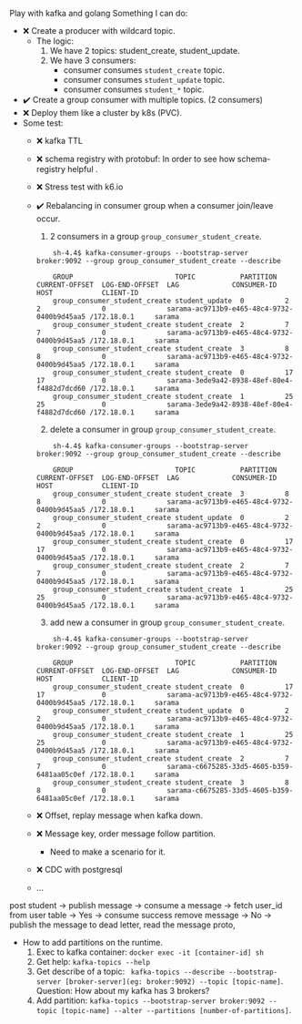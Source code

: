 Play with kafka and golang
Something I can do:


* :x: Create a producer with wildcard topic.
    * The logic: 
        1. We have 2 topics: student_create, student_update.
        2. We have 3 consumers: 
            * consumer consumes `student_create` topic.
            * consumer consumes `student_update` topic.
            * consumer consumes `student_*` topic.
* :heavy_check_mark: Create a group consumer with multiple topics. (2 consumers)
* :x: Deploy them like a cluster by k8s (PVC).
* Some test:
    * :x: kafka TTL
    * :x: schema registry with protobuf: In order to see how schema-registry helpful .
    * :x: Stress test with k6.io
    * :heavy_check_mark: Rebalancing in consumer group when a consumer join/leave occur.
        1. 2 consumers in a group `group_consumer_student_create`.
        ```
            sh-4.4$ kafka-consumer-groups --bootstrap-server broker:9092 --group group_consumer_student_create --describe

            GROUP                         TOPIC           PARTITION  CURRENT-OFFSET  LOG-END-OFFSET  LAG             CONSUMER-ID                                 HOST            CLIENT-ID
            group_consumer_student_create student_update  0          2               2               0               sarama-ac9713b9-e465-48c4-9732-0400b9d45aa5 /172.18.0.1     sarama
            group_consumer_student_create student_create  2          7               7               0               sarama-ac9713b9-e465-48c4-9732-0400b9d45aa5 /172.18.0.1     sarama
            group_consumer_student_create student_create  3          8               8               0               sarama-ac9713b9-e465-48c4-9732-0400b9d45aa5 /172.18.0.1     sarama
            group_consumer_student_create student_create  0          17              17              0               sarama-3ede9a42-8938-48ef-80e4-f4882d7dcd60 /172.18.0.1     sarama
            group_consumer_student_create student_create  1          25              25              0               sarama-3ede9a42-8938-48ef-80e4-f4882d7dcd60 /172.18.0.1     sarama
        ```

        2. delete a consumer in group `group_consumer_student_create`.
        ```
            sh-4.4$ kafka-consumer-groups --bootstrap-server broker:9092 --group group_consumer_student_create --describe

            GROUP                         TOPIC           PARTITION  CURRENT-OFFSET  LOG-END-OFFSET  LAG             CONSUMER-ID                                 HOST            CLIENT-ID
            group_consumer_student_create student_create  3          8               8               0               sarama-ac9713b9-e465-48c4-9732-0400b9d45aa5 /172.18.0.1     sarama
            group_consumer_student_create student_update  0          2               2               0               sarama-ac9713b9-e465-48c4-9732-0400b9d45aa5 /172.18.0.1     sarama
            group_consumer_student_create student_create  0          17              17              0               sarama-ac9713b9-e465-48c4-9732-0400b9d45aa5 /172.18.0.1     sarama
            group_consumer_student_create student_create  2          7               7               0               sarama-ac9713b9-e465-48c4-9732-0400b9d45aa5 /172.18.0.1     sarama
            group_consumer_student_create student_create  1          25              25              0               sarama-ac9713b9-e465-48c4-9732-0400b9d45aa5 /172.18.0.1     sarama
        ```

        3. add new a consumer in group `group_consumer_student_create`.
        ```
            sh-4.4$ kafka-consumer-groups --bootstrap-server broker:9092 --group group_consumer_student_create --describe

            GROUP                         TOPIC           PARTITION  CURRENT-OFFSET  LOG-END-OFFSET  LAG             CONSUMER-ID                                 HOST            CLIENT-ID
            group_consumer_student_create student_create  0          17              17              0               sarama-ac9713b9-e465-48c4-9732-0400b9d45aa5 /172.18.0.1     sarama
            group_consumer_student_create student_update  0          2               2               0               sarama-ac9713b9-e465-48c4-9732-0400b9d45aa5 /172.18.0.1     sarama
            group_consumer_student_create student_create  1          25              25              0               sarama-ac9713b9-e465-48c4-9732-0400b9d45aa5 /172.18.0.1     sarama
            group_consumer_student_create student_create  2          7               7               0               sarama-c6675285-33d5-4605-b359-6481aa05c0ef /172.18.0.1     sarama
            group_consumer_student_create student_create  3          8               8               0               sarama-c6675285-33d5-4605-b359-6481aa05c0ef /172.18.0.1     sarama
        ```

    * :x: Offset, replay message when kafka down.
    * :x: Message key, order message follow partition.
        * Need to make a scenario for it.
    * :x: CDC with postgresql 
    * ...



post student -> publish message -> consume a message -> fetch user_id from user table -> Yes -> consume success remove message
                                                                   -> No -> publish the message to dead letter, read the message proto,  


* How to add partitions on the runtime.
    1. Exec to kafka container: `docker exec -it [container-id] sh`
    2. Get help: `kafka-topics --help`
    3. Get describe of a topic: ` kafka-topics --describe --bootstrap-server [broker-server](eg: broker:9092) --topic [topic-name]`. Question: How about my kafka has 3 brokers?
    4. Add partition: `kafka-topics --bootstrap-server broker:9092 --topic [topic-name] --alter --partitions [number-of-partitions]`.